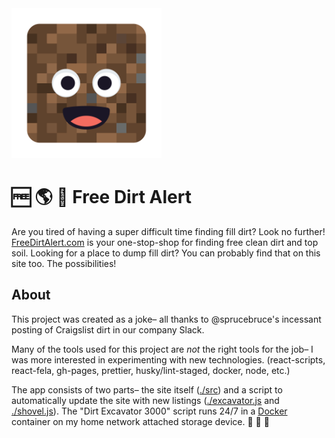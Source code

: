 <img src="./logo.png" alt="Logo" width="240" />

# 🆓 🌎 🚨 Free Dirt Alert

Are you tired of having a super difficult time finding fill dirt? Look no further! [FreeDirtAlert.com](https://freedirtalert.com) is your one-stop-shop for finding free clean dirt and top soil. Looking for a place to dump fill dirt? You can probably find that on this site too. The possibilities!

## About

This project was created as a joke– all thanks to @sprucebruce's incessant posting of Craigslist dirt in our company Slack.

Many of the tools used for this project are *not* the right tools for the job– I was more interested in experimenting with new technologies. (react-scripts, react-fela, gh-pages, prettier, husky/lint-staged, docker, node, etc.)

The app consists of two parts– the site itself ([./src](./src)) and a script to automatically update the site with new listings ([./excavator.js](./excavator.js) and [./shovel.js](./shovel.js)). The "Dirt Excavator 3000" script runs 24/7 in a [Docker](https://hub.docker.com/r/chrisheninger/freedirtalert.com/) container on my home network attached storage device. 🚜 🚜 🚜
